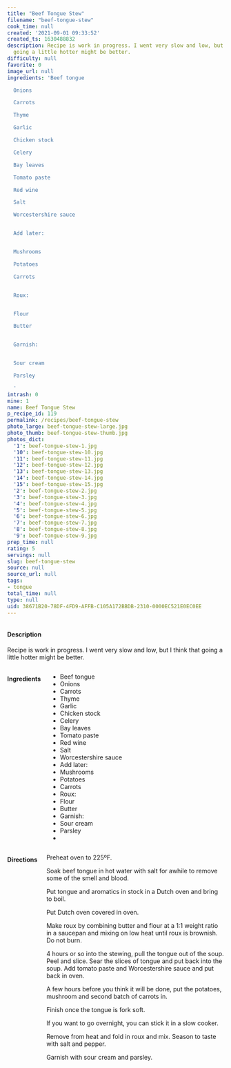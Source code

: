 ```yaml
---
title: "Beef Tongue Stew"
filename: "beef-tongue-stew"
cook_time: null
created: '2021-09-01 09:33:52'
created_ts: 1630488832
description: Recipe is work in progress. I went very slow and low, but I think that
  going a little hotter might be better.
difficulty: null
favorite: 0
image_url: null
ingredients: 'Beef tongue

  Onions

  Carrots

  Thyme

  Garlic

  Chicken stock

  Celery

  Bay leaves

  Tomato paste

  Red wine

  Salt

  Worcestershire sauce


  Add later:


  Mushrooms

  Potatoes

  Carrots


  Roux:


  Flour

  Butter


  Garnish:


  Sour cream

  Parsley

  '
intrash: 0
mine: 1
name: Beef Tongue Stew
p_recipe_id: 119
permalink: /recipes/beef-tongue-stew
photo_large: beef-tongue-stew-large.jpg
photo_thumb: beef-tongue-stew-thumb.jpg
photos_dict:
  '1': beef-tongue-stew-1.jpg
  '10': beef-tongue-stew-10.jpg
  '11': beef-tongue-stew-11.jpg
  '12': beef-tongue-stew-12.jpg
  '13': beef-tongue-stew-13.jpg
  '14': beef-tongue-stew-14.jpg
  '15': beef-tongue-stew-15.jpg
  '2': beef-tongue-stew-2.jpg
  '3': beef-tongue-stew-3.jpg
  '4': beef-tongue-stew-4.jpg
  '5': beef-tongue-stew-5.jpg
  '6': beef-tongue-stew-6.jpg
  '7': beef-tongue-stew-7.jpg
  '8': beef-tongue-stew-8.jpg
  '9': beef-tongue-stew-9.jpg
prep_time: null
rating: 5
servings: null
slug: beef-tongue-stew
source: null
source_url: null
tags:
- tongue
total_time: null
type: null
uid: 38671B20-78DF-4FD9-AFFB-C105A172BBDB-2310-0000EC521E0EC0EE
---
```

<div class="large-8 medium-7 columns" id="writeup">		<div id="description"><h4>Description</h4>
<div class="box box-description content"><p>Recipe is work in progress. I went very slow and low, but I think that going a little hotter might be better.</p>
</div></div>	</div><!-- #writeup -->
</div><!-- #row-one -->
<div class="row" id="row-two">	<div class="medium-4 small-5 columns" id="ingredients"><h4>Ingredients</h4><div class="box box-ingredients content"><ul>
<li>Beef tongue</li>
<li>Onions</li>
<li>Carrots</li>
<li>Thyme</li>
<li>Garlic</li>
<li>Chicken stock</li>
<li>Celery</li>
<li>Bay leaves</li>
<li>Tomato paste</li>
<li>Red wine</li>
<li>Salt</li>
<li>Worcestershire sauce</li>
<li>Add later:</li>
<li>Mushrooms</li>
<li>Potatoes</li>
<li>Carrots</li>
<li>Roux:</li>
<li>Flour</li>
<li>Butter</li>
<li>Garnish:</li>
<li>Sour cream</li>
<li>Parsley</li>
<li></li>
</ul>
</div>	</div>	<div class="medium-6 small-7 columns" id="directions"><h4>Directions</h4><div class="box box-directions content"><p>Preheat oven to 225ºF.</p>
<p>Soak beef tongue in hot water with salt for awhile to remove some of the smell and blood.</p>
<p>Put tongue and aromatics in stock in a Dutch oven and bring to boil.</p>
<p>Put Dutch oven covered in oven.</p>
<p>Make roux by combining butter and flour at a 1:1 weight ratio in a saucepan and mixing on low heat until roux is brownish. Do not burn.</p>
<p>4 hours or so into the stewing, pull the tongue out of the soup. Peel and slice. Sear the slices of tongue and put back into the soup. Add tomato paste and Worcestershire sauce and put back in oven.</p>
<p>A few hours before you think it will be done, put the potatoes, mushroom and second batch of carrots in.</p>
<p>Finish once the tongue is fork soft.</p>
<p>If you want to go overnight, you can stick it in a slow cooker.</p>
<p>Remove from heat and fold in roux and mix. Season to taste with salt and pepper.</p>
<p>Garnish with sour cream and parsley.</p>
</div>	</div>